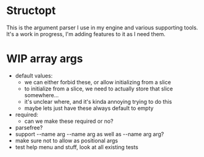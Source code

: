 # Structopt

This is the argument parser I use in my engine and various supporting tools. It's a work in progress, I'm adding features to it as I need them.

# WIP array args
- default values:
	- we can either forbid these, or allow initializing from a slice
	- to initialize from a slice, we need to actually store that slice somewhere...
	- it's unclear where, and it's kinda annoying trying to do this
	- maybe lets just have these always default to empty
- required:
	- can we make these required or no?
- parsefree?
- support --name arg --name arg as well as --name arg arg?
- make sure not to allow as positional args
- test help menu and stuff, look at all existing tests
